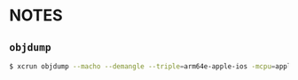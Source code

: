 # NOTES

## `objdump`

```bash
$ xcrun objdump --macho --demangle --triple=arm64e-apple-ios -mcpu=apple-latest -mattr=+mte,+v8.5a --print-imm-hex -dis-symname=<SYMBOL> -d BINARY |  bat -l s --tabs 0 -p --theme Nord
```
